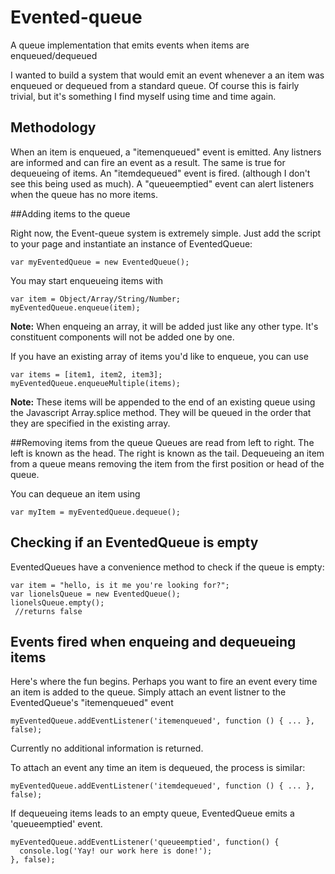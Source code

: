 Evented-queue
=============

A queue implementation that emits events when items are enqueued/dequeued

I wanted to build a system that would emit an event whenever a an item was enqueued or dequeued from a standard queue. Of course this is fairly trivial, but it's something I find myself using time and time again.

## Methodology

When an item is enqueued, a "itemenqueued" event is emitted. Any listners are informed and can fire an event as a result. The same is true for dequeueing of items. An "itemdequeued" event is fired. (although I don't see this being used as much). A "queueemptied" event can alert listeners when the queue has no more items.

##Adding items to the queue

Right now, the Event-queue system is extremely simple. Just add the script to your page and instantiate an instance of EventedQueue:

    var myEventedQueue = new EventedQueue();

You may start enqueueing items with

    var item = Object/Array/String/Number;
    myEventedQueue.enqueue(item);

**Note:** When enqueing an array, it will be added just like any other type. It's constituent components will not be added one by one.
    
If you have an existing array of items you'd like to enqueue, you can use

    var items = [item1, item2, item3];
    myEventedQueue.enqueueMultiple(items);
    
**Note:** These items will be appended to the end of an existing queue using the Javascript Array.splice method. They will be queued in the order that they are specified in the existing array.

##Removing items from the queue
Queues are read from left to right. The left is known as the head. The right is known as the tail. Dequeueing an item from a queue means removing the item from the first position or head of the queue.

You can dequeue an item using

    var myItem = myEventedQueue.dequeue();

## Checking if an EventedQueue is empty

EventedQueues have a convenience method to check if the queue is empty:

    var item = "hello, is it me you're looking for?";
    var lionelsQueue = new EventedQueue();
    lionelsQueue.empty();
     //returns false

## Events fired when enqueing and dequeueing items

Here's where the fun begins. Perhaps you want to fire an event every time an item is added to the queue. Simply attach an event listner to the EventedQueue's "itemenqueued" event

    myEventedQueue.addEventListener('itemenqueued', function () { ... }, false);

Currently no additional information is returned.

To attach an event any time an item is dequeued, the process is similar:

    myEventedQueue.addEventListener('itemdequeued', function () { ... }, false);

If dequeueing items leads to an empty queue, EventedQueue emits a 'queueemptied' event.

    myEventedQueue.addEventListener('queueemptied', function() {
      console.log('Yay! our work here is done!'); 
    }, false);


